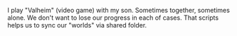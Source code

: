 I play "Valheim" (video game) with my son. Sometimes together, sometimes alone. We don't want to lose our progress in each of cases. That scripts helps us to sync our "worlds" via shared folder.